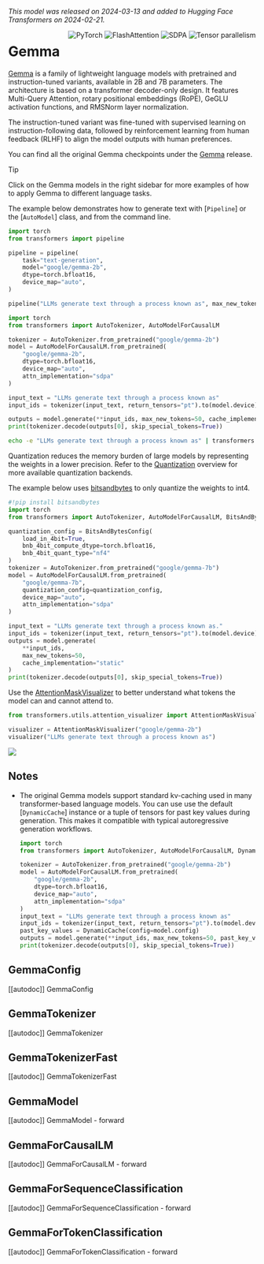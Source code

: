 
<!--Copyright 2025 The HuggingFace Team. All rights reserved.

Licensed under the Apache License, Version 2.0 (the "License"); you may not use this file except in compliance with
the License. You may obtain a copy of the License at

http://www.apache.org/licenses/LICENSE-2.0

Unless required by applicable law or agreed to in writing, software distributed under the License is distributed on
an "AS IS" BASIS, WITHOUT WARRANTIES OR CONDITIONS OF ANY KIND, either express or implied. See the License for the
specific language governing permissions and limitations under the License.

⚠️ Note that this file is in Markdown but contain specific syntax for our doc-builder (similar to MDX) that may not be
rendered properly in your Markdown viewer.

-->
*This model was released on 2024-03-13 and added to Hugging Face Transformers on 2024-02-21.*

<div style="float: right;">
    <div class="flex flex-wrap space-x-1">
        <img alt="PyTorch" src="https://img.shields.io/badge/PyTorch-DE3412?style=flat&logo=pytorch&logoColor=white">
        <img alt="FlashAttention" src="https://img.shields.io/badge/%E2%9A%A1%EF%B8%8E%20FlashAttention-eae0c8?style=flat">
        <img alt="SDPA" src="https://img.shields.io/badge/SDPA-DE3412?style=flat&logo=pytorch&logoColor=white">
        <img alt="Tensor parallelism" src="https://img.shields.io/badge/Tensor%20parallelism-06b6d4?style=flat&logoColor=white">
    </div>
</div>

# Gemma

[Gemma](https://huggingface.co/papers/2403.08295) is a family of lightweight language models with pretrained and instruction-tuned variants, available in 2B and 7B parameters. The architecture is based on a transformer decoder-only design. It features Multi-Query Attention, rotary positional embeddings (RoPE), GeGLU activation functions, and RMSNorm layer normalization.

The instruction-tuned variant was fine-tuned with supervised learning on instruction-following data, followed by reinforcement learning from human feedback (RLHF) to align the model outputs with human preferences.

You can find all the original Gemma checkpoints under the [Gemma](https://huggingface.co/collections/google/gemma-release-65d5efbccdbb8c4202ec078b) release.


> [!TIP]
> Click on the Gemma models in the right sidebar for more examples of how to apply Gemma to different language tasks.

The example below demonstrates how to generate text with [`Pipeline`] or the [`AutoModel`] class, and from the command line.

<hfoptions id="usage">
<hfoption id="Pipeline">

```py
import torch
from transformers import pipeline

pipeline = pipeline(
    task="text-generation",
    model="google/gemma-2b",
    dtype=torch.bfloat16,
    device_map="auto",
)

pipeline("LLMs generate text through a process known as", max_new_tokens=50)
```

</hfoption>
<hfoption id="AutoModel">

```py
import torch
from transformers import AutoTokenizer, AutoModelForCausalLM

tokenizer = AutoTokenizer.from_pretrained("google/gemma-2b")
model = AutoModelForCausalLM.from_pretrained(
    "google/gemma-2b",
    dtype=torch.bfloat16,
    device_map="auto",
    attn_implementation="sdpa"
)

input_text = "LLMs generate text through a process known as"
input_ids = tokenizer(input_text, return_tensors="pt").to(model.device)

outputs = model.generate(**input_ids, max_new_tokens=50, cache_implementation="static")
print(tokenizer.decode(outputs[0], skip_special_tokens=True))
```

</hfoption>
<hfoption id="transformers CLI">

```bash
echo -e "LLMs generate text through a process known as" | transformers run --task text-generation --model google/gemma-2b --device 0
```

</hfoption>
</hfoptions>

Quantization reduces the memory burden of large models by representing the weights in a lower precision. Refer to the [Quantization](../quantization/overview) overview for more available quantization backends.

The example below uses [bitsandbytes](../quantization/bitsandbytes) to only quantize the weights to int4.

```py
#!pip install bitsandbytes
import torch
from transformers import AutoTokenizer, AutoModelForCausalLM, BitsAndBytesConfig

quantization_config = BitsAndBytesConfig(
    load_in_4bit=True,
    bnb_4bit_compute_dtype=torch.bfloat16,
    bnb_4bit_quant_type="nf4"
)
tokenizer = AutoTokenizer.from_pretrained("google/gemma-7b")
model = AutoModelForCausalLM.from_pretrained(
    "google/gemma-7b",
    quantization_config=quantization_config,
    device_map="auto",
    attn_implementation="sdpa"
)

input_text = "LLMs generate text through a process known as."
input_ids = tokenizer(input_text, return_tensors="pt").to(model.device)
outputs = model.generate(
    **input_ids,
    max_new_tokens=50,
    cache_implementation="static"
)
print(tokenizer.decode(outputs[0], skip_special_tokens=True))
```

Use the [AttentionMaskVisualizer](https://github.com/huggingface/transformers/blob/beb9b5b02246b9b7ee81ddf938f93f44cfeaad19/src/transformers/utils/attention_visualizer.py#L139) to better understand what tokens the model can and cannot attend to.

```py
from transformers.utils.attention_visualizer import AttentionMaskVisualizer

visualizer = AttentionMaskVisualizer("google/gemma-2b")
visualizer("LLMs generate text through a process known as")
```

<div class="flex justify-center">
    <img src="https://huggingface.co/datasets/huggingface/documentation-images/resolve/main/transformers/model_doc/gemma-attn-mask.png"/>
</div>

## Notes

- The original Gemma models support standard kv-caching used in many transformer-based language models. You can use use the default [`DynamicCache`] instance or a tuple of tensors for past key values during generation. This makes it compatible with typical autoregressive generation workflows.

   ```py
   import torch
   from transformers import AutoTokenizer, AutoModelForCausalLM, DynamicCache

   tokenizer = AutoTokenizer.from_pretrained("google/gemma-2b")
   model = AutoModelForCausalLM.from_pretrained(
       "google/gemma-2b",
       dtype=torch.bfloat16,
       device_map="auto",
       attn_implementation="sdpa"
   )
   input_text = "LLMs generate text through a process known as"
   input_ids = tokenizer(input_text, return_tensors="pt").to(model.device)
   past_key_values = DynamicCache(config=model.config)
   outputs = model.generate(**input_ids, max_new_tokens=50, past_key_values=past_key_values)
   print(tokenizer.decode(outputs[0], skip_special_tokens=True))
   ```

## GemmaConfig

[[autodoc]] GemmaConfig

## GemmaTokenizer

[[autodoc]] GemmaTokenizer


## GemmaTokenizerFast

[[autodoc]] GemmaTokenizerFast

## GemmaModel

[[autodoc]] GemmaModel
    - forward

## GemmaForCausalLM

[[autodoc]] GemmaForCausalLM
    - forward

## GemmaForSequenceClassification

[[autodoc]] GemmaForSequenceClassification
    - forward

## GemmaForTokenClassification

[[autodoc]] GemmaForTokenClassification
    - forward
